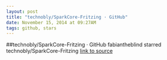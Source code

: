 ```yaml
---
layout: post
title: "technobly/SparkCore-Fritzing · GitHub"
date: November 15, 2014 at 09:27AM
tags: github, stars
---
```

##technobly/SparkCore-Fritzing · GitHub
fabiantheblind starred technobly/SparkCore-Fritzing
[link to source](http://ift.tt/1y0CClm) 
